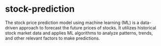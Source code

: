 # stock-prediction
The stock price prediction model using machine learning (ML) is a data-driven approach to forecast the future prices of stocks. It utilizes historical stock market data and applies ML algorithms to analyze patterns, trends, and other relevant factors to make predictions.
